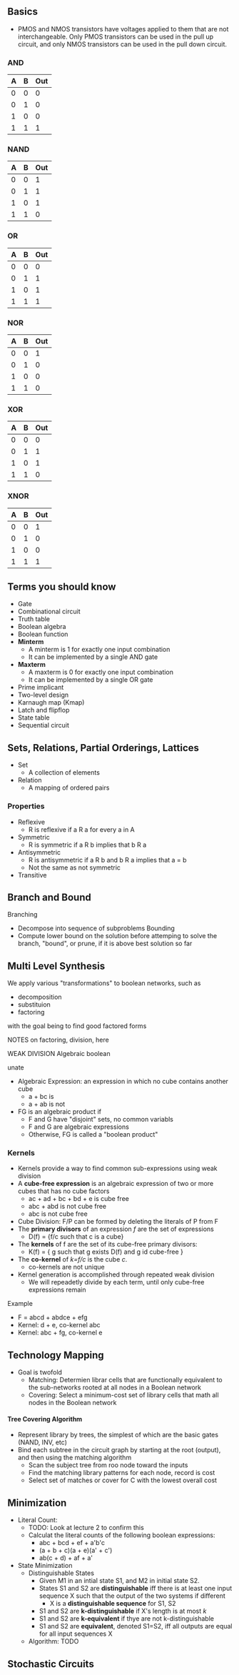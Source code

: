 ## Basics
- PMOS and NMOS transistors have voltages applied to them that are not interchangeable. Only PMOS transistors can be used in the pull up circuit, and only NMOS transistors can be used in the pull down circuit.

### AND
| A | B |Out|
|---|---|---|
| 0 | 0 | 0 |
| 0 | 1 | 0 |
| 1 | 0 | 0 |
| 1 | 1 | 1 |

### NAND
| A | B |Out|
|---|---|---|
| 0 | 0 | 1 |
| 0 | 1 | 1 |
| 1 | 0 | 1 |
| 1 | 1 | 0 |

### OR
| A | B |Out|
|---|---|---|
| 0 | 0 | 0 |
| 0 | 1 | 1 |
| 1 | 0 | 1 |
| 1 | 1 | 1 |

### NOR
| A | B |Out|
|---|---|---|
| 0 | 0 | 1 |
| 0 | 1 | 0 |
| 1 | 0 | 0 |
| 1 | 1 | 0 |

### XOR
| A | B |Out|
|---|---|---|
| 0 | 0 | 0 |
| 0 | 1 | 1 |
| 1 | 0 | 1 |
| 1 | 1 | 0 |

### XNOR
| A | B |Out|
|---|---|---|
| 0 | 0 | 1 |
| 0 | 1 | 0 |
| 1 | 0 | 0 |
| 1 | 1 | 1 |

## Terms you should know
- Gate
- Combinational circuit
- Truth table
- Boolean algebra
- Boolean function
- **Minterm**
  - A minterm is 1 for exactly one input combination
  - It can be implemented by a single AND gate
- **Maxterm**
  - A maxterm is 0 for exactly one input combination
  - It can be implemented by a single OR gate
- Prime implicant
- Two-level design
- Karnaugh map (Kmap)
- Latch and flipflop
- State table
- Sequential circuit

## Sets, Relations, Partial Orderings, Lattices
- Set
  - A collection of elements
- Relation
  - A mapping of ordered pairs

### Properties
- Reflexive
  - R is reflexive if a R a for every a in A
- Symmetric
  - R is symmetric if a R b implies that b R a
- Antisymmetric
  - R is antisymmetric if a R b and b R a implies that a = b
  - Not the same as not symmetric 
- Transitive


## Branch and Bound
Branching
- Decompose into sequence of subproblems
Bounding
- Compute lower bound on the solution before attemping to solve the branch, "bound", or prune, if it is above best solution so far


## Multi Level Synthesis

We apply various "transformations" to boolean networks, such as
- decomposition
- substituion
- factoring

with the goal being to find good factored forms

NOTES on factoring, division, here

WEAK DIVISION
Algebraic
boolean

unate

- Algebraic Expression: an expression in which no cube contains another cube
  - a + bc is
  - a + ab is not
- FG is an algebraic product if
  - F and G have "disjoint" sets, no common variabls
  - F and G are algebraic expressions
  - Otherwise, FG is called a "boolean product"



### Kernels
- Kernels provide a way to find common sub-expressions using weak division
- A **cube-free expression** is an algebraic expression of two or more cubes that has no cube factors
  - ac + ad + bc + bd + e is cube free
  - abc + abd is not cube free
  - abc is not cube free
- Cube Division: F/P can be formed by deleting the literals of P from F
- The **primary divisors** of an expression *f* are the set of expressions
  - D(f) = {f/c such that c is a cube}
- The **kernels** of f are the set of its cube-free primary divisors:
  - K(f) = { g such that g exists D(f) and g id cube-free }
- The **co-kernel** of *k=f/c* is the cube *c*.  
  - co-kernels are not unique
- Kernel generation is accomplished through repeated weak division
  - We will repeadetly divide by each term, until only cube-free expressions remain

Example
  - F = abcd + abdce + efg
  - Kernel: d + e, co-kernel abc
  - Kernel: abc + fg, co-kernel e

## Technology Mapping
- Goal is twofold
  - Matching: Determien librar cells that are functionally equivalent to the sub-networks rooted at all nodes in a Boolean network
  - Covering: Select a minimum-cost set of library cells that math all nodes in the Boolean network

#### Tree Covering Algorithm
- Represent library by trees, the simplest of which are the basic gates (NAND, INV, etc)
- Bind each subtree in the circuit graph by starting at the root (output), and then using the matching algorithm
  - Scan the subject tree from roo node toward the inputs
  - Find the matching library patterns for each node, record is cost
  - Select set of matches or cover for C with the lowest overall cost

## Minimization
- Literal Count:
  - TODO: Look at lecture 2 to confirm this
  - Calculat the literal counts of the following boolean expressions:
    - abc + bcd + ef + a'b'c
    - (a + b + c)(a + e)(a' + c')
    - ab(c + d) + af + a'
- State Minimization
  - Distinguishable States
    - Given M1 in an intial state S1, and M2 in initial state S2.
    - States S1 and S2 are **distinguishable** iff there is at least one input sequence X such that the output of the two systems if different
      - X is a **distinguishable sequence** for S1, S2
    - S1 and S2 are **k-distinguishable** if X's length is at most *k*
    - S1 and S2 are **k-equivalent** if thye are not k-distinguishable
    - S1 and S2 are **equivalent**, denoted S1=S2, iff all outputs are equal for all input sequences X
  - Algorithm: TODO


## Stochastic Circuits
